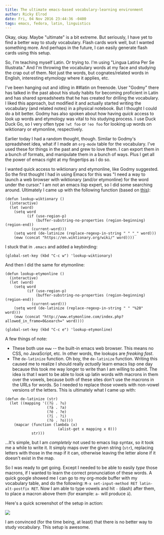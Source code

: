 ```yaml
---
title: The ultimate emacs-based vocabulary-learning environment
author: Ricky Elrod
date: Fri, 04 Nov 2016 23:44:36 -0400
tags: emacs, fedora, latin, linguistics
---
```


Okay, okay. Maybe "ultimate" is a bit extreme. But seriously, I have yet to find
a better way to study vocabulary. Flash cards work well, but I wanted something
more. And perhaps in the future, I can easily generate flash cards using this
setup.

So, I'm teaching myself Latin. Or trying to. I'm using "Lingua Latina Per Se
Illustrata." And I'm throwing the vocabulary words at my face and studying the
crap out of them. Not just the words, but cognates/related words in English,
interesting etymology where it applies, etc.

I've been hanging out and idling in ##latin on freenode. User "Godmy" there has
talked in the past about his study habits for becoming proficient in Latin and
has shared spreadsheets that he has created for drilling the vocabulary. I liked
this approach, but modified it and actually started writing the vocabulary (and
related notes) in a physical notebook. But I thought I could do a bit
better. Godmy has also spoken about how having *quick* access to look up words
and etymology was vital to his studying process. I use Duck Duck Go, so I very
often type `!wt foo` or `!eo foo` for looking up words on wiktionary or
etymonline, respectively.

Earlier today I had a random thought, though. Similar to Godmy's spreadsheet
idea, what if I made an `org-mode` table for the vocabulary. I've used these for
things in the past and grew to love them. I can export them in a bunch of
formats, and manipulate them in a bunch of ways. Plus I get all the power of
emacs right at my fingertips as I do so.

I wanted quick access to wiktionary and etymonline, like Godmy suggested. So the
first thought I had in using Emacs for this was "I need a way to launch a web
browser with wiktionary (and/or etymonline) for the word under the cursor." I
am not an emacs lisp expert, so I did some searching around. Ultimately I came
up with the following function (based
on [this](http://ergoemacs.org/emacs/emacs_lookup_ref.html)):

```elisp
(defun lookup-wiktionary ()
  (interactive)
  (let (word)
    (setq word
          (if (use-region-p)
              (buffer-substring-no-properties (region-beginning) (region-end))
            (current-word)))
    (setq word (de-latinize (replace-regexp-in-string " " "_" word)))
    (eww (concat "https://en.wiktionary.org/wiki/" word))))
```

I stuck that in `.emacs` and added a keybinding:

```elisp
(global-set-key (kbd "C-c w") 'lookup-wiktionary)
```

And then I did the same for etymonline:

```elisp
(defun lookup-etymonline ()
  (interactive)
  (let (word)
    (setq word
          (if (use-region-p)
              (buffer-substring-no-properties (region-beginning) (region-end))
            (current-word)))
    (setq word (de-latinize (replace-regexp-in-string " " "%20" word)))
    (eww (concat "http://www.etymonline.com/index.php?allowed_in_frame=0&search=" word))))

(global-set-key (kbd "C-c e") 'lookup-etymonline)
```

A few things of note:

- These both use `eww` -- the built-in emacs web browser. This means no CSS, no
  JavaScript, etc. In other words, the lookups are *freaking fast*.
- The `de-latinize` function. Oh boy, the `de-latinize` function. Writing this
  caused me to realize I should really *actually* learn emacs lisp one day
  because this took me way longer to write than I am willing to admit. The idea
  is that I want to be able to look up latin words with macrons in them over the
  vowels, because both of these sites don't use the macrons in the URLs for
  words. So I needed to replace those vowels with non-vowel versions of the
  letters. This is ultimately what I came up with:

```elisp
(defun de-latinize (str)
  (let ((mapping '((?ū . ?u)
                   (?ā . ?a)
                   (?ē . ?e)
                   (?ī . ?i)
                   (?ō . ?o))))
    (mapcar (function (lambda (x)
                        (alist-get x mapping x 0)))
            str)))
```

...It's simple, but I am *completely* not used to emacs lisp syntax, so it took
me a while to write it. It simply maps over the given string (`str`), replacing
letters with those in the map if it can, otherwise leaving the letter alone if
it doesn't exist in the map.

So I was ready to get going. Except I needed to be able to easily *type* those
macrons, if I wanted to learn the correct pronunciation of these words. A quick
google showed me I can go to my org-mode buffer with my vocabulary table, and do
the following: `M-x set-input-method RET latin-alt-postfix RET`. Now I am able
to type vowels and hit `-` (dash) after them, to place a macron above them (for
example: `a-` will produce `ā`).

Here's a quick screenshot of the setup in action:

<img src="https://images.srv1.elrod.me/latin-vocab-org-mode-etc.png" />

I am convinced (for the time being, at least) that there is no better way to
study vocabulary. This setup is awesome.
